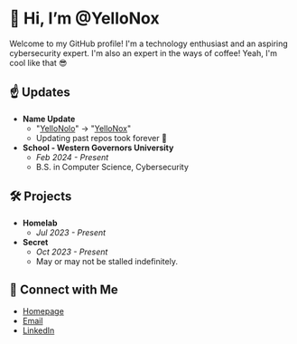 # 👋 Hi, I’m @YelloNox
  
Welcome to my GitHub profile! I'm a technology enthusiast and an aspiring cybersecurity expert. I'm also an expert in the ways of coffee! Yeah, I'm cool like that 😎

## ☝️ Updates

- **Name Update**
  - "[YelloNolo](yellonolo.md)" -> "[YelloNox](yellonox.md)"
  - Updating past repos took forever 🥲
- **School - Western Governors University**
  - *Feb 2024 - Present*
  - B.S. in Computer Science, Cybersecurity

## 🛠️ Projects
- **Homelab**
  - *Jul 2023 - Present*
- **Secret**
  - *Oct 2023 - Present*
  - May or may not be stalled indefinitely.

## 📧 Connect with Me
- [Homepage](https://www.yello.page/)
- [Email](mailto:amurphy@yello.page?subject=From%20GitHub)
- [LinkedIn](https://www.linkedin.com/in/alecmurp)
